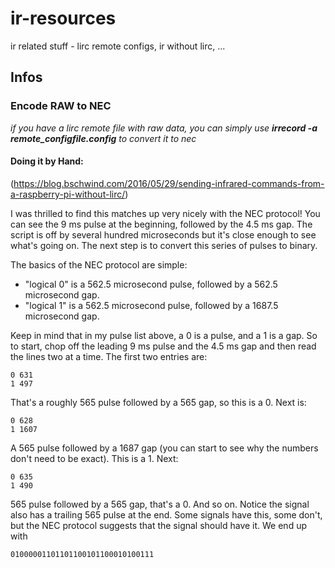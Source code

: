 # ir-resources
ir related stuff - lirc remote configs, ir without lirc, ...


## Infos

### Encode RAW to NEC

_if you have a lirc remote file with raw data, you can simply use __irrecord -a remote_configfile.config__ to convert it to nec_

#### Doing it by Hand:

(https://blog.bschwind.com/2016/05/29/sending-infrared-commands-from-a-raspberry-pi-without-lirc/)

I was thrilled to find this matches up very nicely with the NEC protocol! You can see the 9 ms pulse at the beginning, followed by the 4.5 ms gap. The script is off by several hundred microseconds but it's close enough to see what's going on. The next step is to convert this series of pulses to binary.

The basics of the NEC protocol are simple:

* "logical 0" is a 562.5 microsecond pulse, followed by a 562.5 microsecond gap.
* "logical 1" is a 562.5 microsecond pulse, followed by a 1687.5 microsecond gap.

Keep in mind that in my pulse list above, a 0 is a pulse, and a 1 is a gap. So to start, chop off the leading 9 ms pulse and the 4.5 ms gap and then read the lines two at a time. The first two entries are:

    0 631
    1 497

That's a roughly 565 pulse followed by a 565 gap, so this is a 0. Next is:

    0 628
    1 1607

A 565 pulse followed by a 1687 gap (you can start to see why the numbers don't need to be exact). This is a 1. Next:

    0 635
    1 490

565 pulse followed by a 565 gap, that's a 0. And so on. Notice the signal also has a trailing 565 pulse at the end. Some signals have this, some don't, but the NEC protocol suggests that the signal should have it. We end up with

    01000001101101100101100010100111
